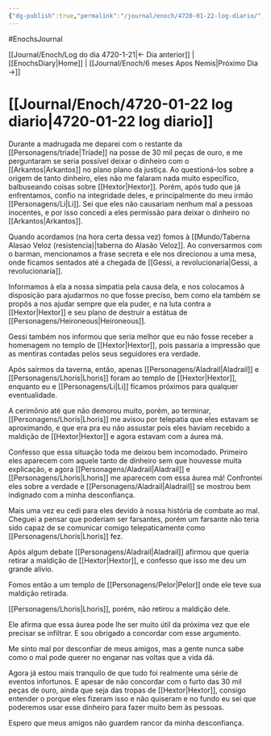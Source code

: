 ```yaml
---
{"dg-publish":true,"permalink":"/journal/enoch/4720-01-22-log-diario/","dgHomeLink":true,"dgPassFrontmatter":false}
---
```


#EnochsJournal 

[[Journal/Enoch/Log do dia 4720-1-21|<- Dia anterior]] | [[EnochsDiary|Home]] | [[Journal/Enoch/6 meses Apos Nemis|Próximo Dia ->]]

# [[Journal/Enoch/4720-01-22 log diario|4720-01-22 log diario]]
Durante a madrugada me deparei com o restante da [[Personagens/triade|Tríade]] na posse de 30 mil peças de ouro, e me perguntaram se seria possível deixar o dinheiro com o [[Arkantos|Arkantos]] no plano plano da justiça. Ao questioná-los sobre a origem de tanto dinheiro, eles não me falaram nada muito específico, balbuseando coisas sobre [[Hextor|Hextor]]. Porém, após tudo que já enfrentamos, confio na integridade deles, e principalmente do meu irmão [[Personagens/Li|Li]]. Sei que eles não causariam nenhum mal a pessoas inocentes, e por isso concedi a eles permissão para deixar o dinheiro no [[Arkantos|Arkantos]].

Quando acordamos (na hora certa dessa vez) fomos à [[Mundo/Taberna Alasao Veloz (resistencia)|taberna do Alasão Veloz]].
Ao conversarmos com o barman, mencionamos a frase secreta e ele nos direcionou a uma mesa, onde ficamos sentados até a chegada de [[Gessi, a revolucionaria|Gessi, a revolucionaria]].

Informamos à ela a nossa simpatia pela causa dela, e nos colocamos à disposição para ajudarmos no que fosse preciso, bem como ela também se propôs a nos ajudar sempre que ela puder, e na luta contra a [[Hextor|Hextor]] e seu plano de destruir a estátua de [[Personagens/Heironeous|Heironeous]].

Gessi também nos informou que seria melhor que eu não fosse receber a homenagem no templo de [[Hextor|Hextor]], pois passaria a impressão que as mentiras contadas pelos seus seguidores era verdade.

Após saírmos da taverna, então, apenas [[Personagens/Aladrail|Aladrail]] e [[Personagens/Lhoris|Lhoris]] foram ao templo de [[Hextor|Hextor]], enquanto eu e [[Personagens/Li|Li]] ficamos próximos para qualquer eventualidade.

A cerimônio até que não demorou muito, porém, ao terminar, [[Personagens/Lhoris|Lhoris]] me avisou por telepatia que eles estavam se aproximando, e que era pra eu não assustar pois eles haviam recebido a maldição de [[Hextor|Hextor]] e agora estavam com a áurea má.

Confesso que essa situação toda me deixou bem incomodado. Primeiro eles aparecem com aquele tanto de dinheiro sem que houvesse muita explicação, e agora [[Personagens/Aladrail|Aladrail]] e [[Personagens/Lhoris|Lhoris]] me aparecem com essa áurea má!
Confrontei eles sobre a verdade e [[Personagens/Aladrail|Aladrail]] se mostrou bem indignado com a minha desconfiança. 

Mais uma vez eu cedi para eles devido à nossa história de combate ao mal. Cheguei a pensar que poderiam ser farsantes, porém um farsante não teria sido capaz de se comunicar comigo telepaticamente como [[Personagens/Lhoris|Lhoris]] fez.

Após algum debate [[Personagens/Aladrail|Aladrail]] afirmou que queria retirar a maldição de [[Hextor|Hextor]], e confesso que isso me deu um grande alívio.

Fomos então a um templo de [[Personagens/Pelor|Pelor]] onde ele teve sua maldição retirada.

[[Personagens/Lhoris|Lhoris]], porém, não retirou a maldição dele. 

Ele afirma que essa áurea pode lhe ser muito útil da próxima vez que ele precisar se infiltrar. E sou obrigado a concordar com esse argumento.

Me sinto mal por desconfiar de meus amigos, mas a gente nunca sabe como o mal pode querer no enganar nas voltas que a vida dá. 

Agora já estou mais tranquilo de que tudo foi realmente uma série de eventos infortunos. E apesar de não concordar com o furto das 30 mil peças de ouro, ainda que seja das tropas de [[Hextor|Hextor]], consigo entender o porque eles fizeram isso e não quiseram e no fundo eu sei que poderemos usar esse dinheiro para fazer muito bem às pessoas.

Espero que meus amigos não guardem rancor da minha desconfiança.


